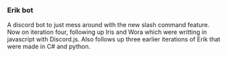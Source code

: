 ### Erik bot
A discord bot to just mess around with the new slash command feature. Now on iteration four, following up Iris and Wora which were writting in javascript with Discord.js. Also follows up three earlier iterations of Erik that were made in C# and python.